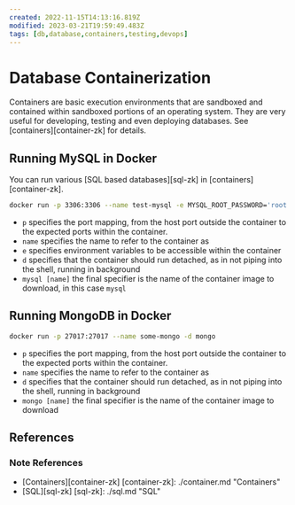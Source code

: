```yaml
---
created: 2022-11-15T14:13:16.819Z
modified: 2023-03-21T19:59:49.483Z
tags: [db,database,containers,testing,devops]
---
```

# Database Containerization

Containers are basic execution environments that
are sandboxed and contained within sandboxed portions of an operating system.
They are very useful for developing, testing and even deploying databases.
See [containers][container-zk] for details.

## Running MySQL in Docker

You can run various [SQL based databases][sql-zk] in [containers][container-zk].

```sh
docker run -p 3306:3306 --name test-mysql -e MYSQL_ROOT_PASSWORD='root' -d mysql
```

* `p` specifies the port mapping,
from the host port outside the container to the expected ports within the container.
* `name` specifies the name to refer to the container as
* `e` specifies environment variables to be accessible within the container
* `d` specifies that the container should run detached,
as in not piping into the shell, running in background
* `mysql [name]` the final specifier is the name of the container image to download,
in this case `mysql`

## Running MongoDB in Docker

```sh
docker run -p 27017:27017 --name some-mongo -d mongo
```

* `p` specifies the port mapping,
from the host port outside the container to the expected ports within the container.
* `name` specifies the name to refer to the container as
* `d` specifies that the container should run detached,
as in not piping into the shell, running in background
* `mongo [name]` the final specifier is the name of the container image to download

## References

### Note References

* [Containers][container-zk]
[container-zk]: ./container.md "Containers"
* [SQL][sql-zk]
[sql-zk]: ./sql.md "SQL"
